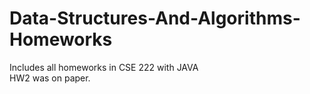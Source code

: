 # Data-Structures-And-Algorithms-Homeworks
Includes all homeworks in CSE 222 with JAVA <br />
HW2 was on paper.
